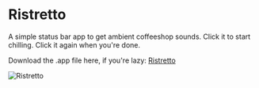 Ristretto
=========

A simple status bar app to get ambient coffeeshop sounds. Click it to start chilling. Click it again when you're done.

Download the .app file here, if you're lazy: [Ristretto](https://www.dropbox.com/s/rn60c59qpt53k8t/Ristretto.zip?dl=0)

![Ristretto](https://dl.dropboxusercontent.com/u/144234624/ristretto.png)

